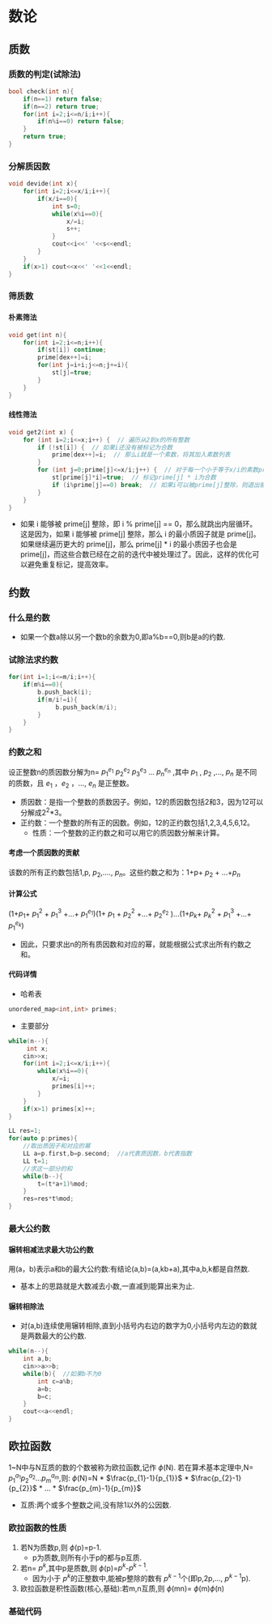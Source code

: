 # 数论

## 质数

### 质数的判定(试除法)

```cpp
bool check(int n){
    if(n==1) return false;
    if(n==2) return true;
    for(int i=2;i<=n/i;i++){
        if(n%i==0) return false;
    }
    return true;
}
```

### 分解质因数

```cpp
void devide(int x){
    for(int i=2;i<=x/i;i++){
        if(x/i==0){
            int s=0;
            while(x%i==0){
                x/=i;
                s++;
            }
            cout<<i<<' '<<s<<endl;
        }
    }
    if(x>1) cout<<x<<' '<<1<<endl;
}
```

### 筛质数

#### 朴素筛法

```cpp
void get(int n){
    for(int i=2;i<=n;i++){
        if(st[i]) continue;
        prime[dex++]=i;
        for(int j=i+i;j<=n;j+=i){
            st[j]=true;
        }
    }
}
```

#### 线性筛法

```cpp
void get2(int x) {
    for (int i=2;i<=x;i++) {  // 遍历从2到x的所有整数
        if (!st[i]) {  // 如果i还没有被标记为合数
            prime[dex++]=i;  // 那么i就是一个素数，将其加入素数列表
        }
        for (int j=0;prime[j]<=x/i;j++) {  // 对于每一个小于等于x/i的素数prime[j]
            st[prime[j]*i]=true;  // 标记prime[j] * i为合数
            if (i%prime[j]==0) break;  // 如果i可以被prime[j]整除，则退出循环
        }
    }
}
```

* 如果 i 能够被 prime[j] 整除，即 i % prime[j] == 0，那么就跳出内层循环。这是因为，如果 i 能够被 prime[j] 整除，那么 i 的最小质因子就是 prime[j]。如果继续遍历更大的 prime[j]，那么 prime[j] * i 的最小质因子也会是 prime[j]，而这些合数已经在之前的迭代中被处理过了。因此，这样的优化可以避免重复标记，提高效率。

## 约数

### 什么是约数

* 如果一个数a除以另一个数b的余数为0,即a%b==0,则b是a的约数.

### 试除法求约数

```cpp
for(int i=1;i<=m/i;i++){
    if(m%i==0){
        b.push_back(i);
        if(m/i!=i){
             b.push_back(m/i);
        }
    }
}
```

### 约数之和

设正整数n的质因数分解为n= $p_{1}^{e_{1}}$ $p_{2}^{e_{2}}$ $p_{3}^{e_{3}}$ ... $p_{n}^{e_{n}}$ ,其中 $p_{1}$ , $p_{2}$ ,..., $p_{n}$ 是不同的质数，且 $e_{1}$ ，$e_{2}$ ，..., $e_{n}$ 是正整数。

* 质因数：是指一个整数的质数因子。例如，12的质因数包括2和3，因为12可以分解成$2^{2}$*3。
* 正约数：一个整数的所有正的因数。例如，12的正约数包括1,2,3,4,5,6,12。
  * 性质：一个整数的正约数之和可以用它的质因数分解来计算。

#### 考虑一个质因数的贡献

该数的所有正约数包括1,p, $p_{2}$,...., $p_{n}$。这些约数之和为：1+p+ $p_{2}$ + ...+$p_{n}$

#### 计算公式

(1+$p_{1}$+ $p_{1}^{2}$ + $p_{1}^{3}$ +...+ $p_{1}^{e_{1}}$)(1+ $p_{1}$ + $p_{2}^{2}$ +...+ $p_{2}^{e_{2}}$ )...(1+$p_{k}$+ $p_{k}^{2}$ + $p_{1}^{3}$ +...+ $p_{1}^{e_{k}}$)

* 因此，只要求出n的所有质因数和对应的幂，就能根据公式求出所有约数之和。
#### 代码详情
*  哈希表
```cpp
unordered_map<int,int> primes;
```
* 主要部分
```cpp
while(n--){
     int x;
    cin>>x;
    for(int i=2;i<=x/i;i++){
        while(x%i==0){
            x/=i;
            primes[i]++;
        }
    }
    if(x>1) primes[x]++;
}

LL res=1;
for(auto p:primes){
    //取出质因子和对应的幂
    LL a=p.first,b=p.second;  //a代表质因数，b代表指数
    LL t=1;
    //求这一部分的和
    while(b--){
        t=(t*a+1)%mod;
    }
    res=res*t%mod;
}
```
### 最大公约数
#### 辗转相减法求最大功公约数
用(a，b)表示a和b的最大公约数:有结论(a,b)=(a,kb+a),其中a,b,k都是自然数.
  * 基本上的思路就是大数减去小数,一直减到能算出来为止.
#### 辗转相除法
  * 对(a,b)连续使用辗转相除,直到小括号内右边的数字为0,小括号内左边的数就是两数最大的公约数.
```cpp
while(n--){
    int a,b;
    cin>>a>>b;
    while(b){  //如果b不为0
        int c=a%b;
        a=b;
        b=c;
    }
    cout<<a<<endl;
}
```
## 欧拉函数
1~N中与N互质的数的个数被称为欧拉函数,记作 $\phi$(N).
若在算术基本定理中,N= $p_{1}^{a_{1}}$$p_{2}^{a_{2}}$...$p_{m}^{a_{m}}$,则:
$\phi$(N)=N * $\frac{p_{1}-1}{p_{1}}$ * $\frac{p_{2}-1}{p_{2}}$ * ... * $\frac{p_{m}-1}{p_{m}}$
  * 互质:两个或多个整数之间,没有除1以外的公因数.
### 欧拉函数的性质
1. 若N为质数p,则 $\phi$(p)=p-1.
    * p为质数,则所有小于p的都与p互质.
2. 若n= $p^{k}$,其中p是质数,则 $\phi$(p)=$p^{k}$-$p^{k-1}$.
    * 因为小于 $p^{k}$的正整数中,能被p整除的数有 $p^{k-1}$个(即p,2p,..., $p^{k-1}$p).
3. 欧拉函数是积性函数(核心,基础):若m,n互质,则 $\phi$(mn)= $\phi$(m)$\phi$(n)
### 基础代码

